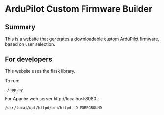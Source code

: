 # ArduPilot Custom Firmware Builder

## Summary

This is a website that generates a downloadable custom ArduPilot firmware, based on user selection.

## For developers

This website uses the flask library.

To run:

```
./app.py
```

For Apache web server http://localhost:8080 :

```
/usr/local/opt/httpd/bin/httpd -D FOREGROUND
```
